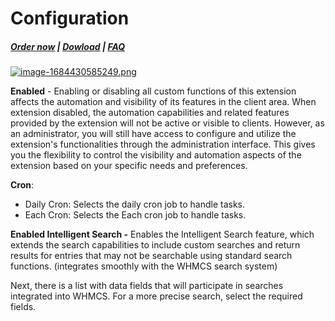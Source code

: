 # Configuration

#####  [Order now](https://puqcloud.com/whmcs-addon-puq-customization.php) | [Dowload](https://download.puqcloud.com/WHMCS/addons/PUQ-Customization/) | [FAQ](https://faq.puqcloud.com/)

[![image-1684430585249.png](https://doc.puq.info/uploads/images/gallery/2023-05/scaled-1680-/image-1684430585249.png)](https://doc.puq.info/uploads/images/gallery/2023-05/image-1684430585249.png)

**Enabled** - Enabling or disabling all custom functions of this extension affects the automation and visibility of its features in the client area. When extension disabled, the automation capabilities and related features provided by the extension will not be active or visible to clients. However, as an administrator, you will still have access to configure and utilize the extension's functionalities through the administration interface. This gives you the flexibility to control the visibility and automation aspects of the extension based on your specific needs and preferences.

**Cron**:

- Daily Cron: Selects the daily cron job to handle tasks.
- Each Cron: Selects the Each cron job to handle tasks.

**Enabled Intelligent Search -** Enables the Intelligent Search feature, which extends the search capabilities to include custom searches and return results for entries that may not be searchable using standard search functions. (integrates smoothly with the WHMCS search system)

Next, there is a list with data fields that will participate in searches integrated into WHMCS. For a more precise search, select the required fields.

